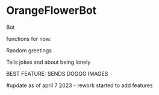 # OrangeFlowerBot
Bot

functions for now:

Random greetings

Tells jokes and about being lonely

BEST FEATURE: 
    SENDS DOGGO IMAGES

#update as of april 7 2023 - rework started to add features